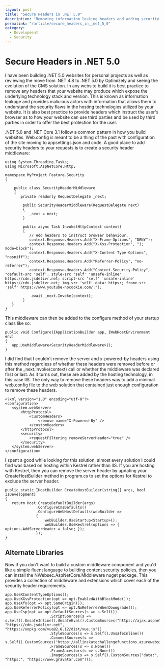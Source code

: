 ```yaml
---
layout: post
title: "Secure Headers in .NET 5.0"
description: "Removing information leaking headers and adding security headers in a .NET 5.0 web application using IIS."
permalink: "/article/secure_headers_in__net_5_0"
category:
  - Development
  - Security
---
```


# Secure Headers in .NET 5.0

I have been building .NET 5.0 websites for personal projects as well as reviewing the move from .NET 4.8 to .NET 5.0 by Optimizely and seeing the evolution of the CMS solution.  In any website build it is best practice to remove any headers that your website may produce which expose the underlying technology stack and version.  This is known as information leakage and provides malicious actors with information that allows them to understand the security flaws in the hosting technologies utilized by your website.  It is also best practice to provide headers which instruct the user's browser as to how your website can use third parties and be used by third parties in order to offer the best protection for the user.

.NET 5.0 and .NET Core 3.1 follow a common pattern in how you build websites.  Web.config is meant to be a thing of the past with configuration of the site moving to appsettings.json and code.  A good place to add security headers to your requests is to create a security header middleware:

```
using System.Threading.Tasks;
using Microsoft.AspNetCore.Http;

namespace MyProject.Feature.Security
{

    public class SecurityHeaderMiddleware
    {
       private readonly RequestDelegate _next;

        public SecurityHeaderMiddleware(RequestDelegate next)
        {
           _next = next;
        }

        public async Task Invoke(HttpContext context)
        {
           // Add headers to instruct browser behaviour.
           context.Response.Headers.Add("X-Frame-Options", "DENY");
           context.Response.Headers.Add("X-Xss-Protection", "1; mode=block");
           context.Response.Headers.Add("X-Content-Type-Options", "nosniff");
           context.Response.Headers.Add("Referrer-Policy", "no-referrer");
           context.Response.Headers.Add("Content-Security-Policy", "default-src 'self'; style-src 'self' 'unsafe-inline' https://cdn.jsdelivr.net; script-src 'self' 'unsafe-inline' https://cdn.jsdelivr.net; img-src 'self' data: https:; frame-src 'self' https://www.youtube-nocookie.com/;");

            await _next.Invoke(context);
        }
   }
}
```

This middleware can then be added to the configure method of your startup class like so:

```
public void Configure(IApplicationBuilder app, IWebHostEnvironment env)
{
   app.UseMiddleware<SecurityHeaderMiddleware>();
}
```

I did find that I couldn't remove the server and x-powered-by headers using this method regardless of whether these headers were removed before or after the _next.Invoke(context) call or whether the middleware was declared first or last.  As it turns out, these are added by the hosting technology, in this case IIS.  The only way to remove these headers was to add a minimal web.config file to the web solution that contained just enough configuration to remove these headers.

```
<?xml version="1.0" encoding="utf-8"?>
<configuration>
   <system.webServer>
       <httpProtocol>
           <customHeaders>
               <remove name="X-Powered-By" />
           </customHeaders>
       </httpProtocol>
       <security>
           <requestFiltering removeServerHeader="true" />
       </security>
   </system.webServer>
</configuration>
```

I spent a good while looking for this solution, almost every solution I could find was based on hosting within Kestrel rather than IIS.  If you are hosting with Kestrel, then you can remove the server header by updating your CreateHostBuilder method in program.cs to set the options for Kestrel to exclude the server header.

```
public static IHostBuilder CreateHostBuilder(string[] args, bool isDevelopment)
{
   return Host.CreateDefaultBuilder(args)
              .ConfigureCmsDefaults()
              .ConfigureWebHostDefaults(webBuilder =>
              {
                  webBuilder.UseStartup<Startup>();
                  webBuilder.UseKestrel(options => { options.AddServerHeader = false; });
              });
}
```

## Alternate Libraries

Now if you don't want to build a custom middleware component and you'd like a simple fluent language to building content security policies, then you can install the NWebsec.AspNetCore.Middleware nuget package.  This provides a collection of middleware and extensions which cover each of the security header requirements.

```
app.UseXContentTypeOptions();
app.UseXXssProtection(opt => opt.EnabledWithBlockMode());
app.UseXfo(opt => opt.SameOrigin());
app.UseReferrerPolicy(opt => opt.NoReferrerWhenDowngrade());
app.UseCsp(opt => opt.DefaultSources(s => s.Self())
                    .ScriptSources(s => s.Self().UnsafeInline().UnsafeEval().CustomSources("https://ajax.aspnetcdn.com", "https://cdn.jsdelivr.net", "https://unpkg.com/vue@2.6.12/dist/vue.js"))
                    .StyleSources(s => s.Self().UnsafeInline())
                    .ConnectSources(s => s.Self().CustomSources("https://allinskatechallengefunctions.azurewebsites.net"))
                    .FrameSources(s => s.None())
                    .FrameAncestors(s => s.None())
                    .ImageSources(s => s.Self().CustomSources("data:", "https:", "https://www.gravatar.com")));
```